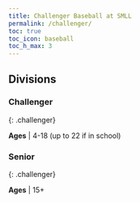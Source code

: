 ```yaml
---
title: Challenger Baseball at SMLL
permalink: /challenger/
toc: true
toc_icon: baseball
toc_h_max: 3
---
```


## Divisions

### Challenger
{: .challenger}

**Ages** | 4-18 (up to 22 if in school)

### Senior
{: .challenger}

**Ages** | 15+
